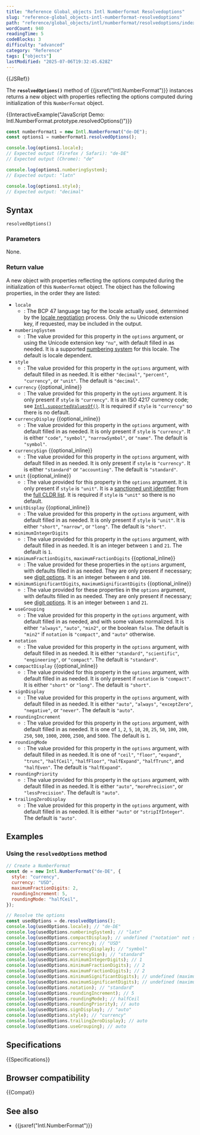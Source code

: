 ```yaml
---
title: "Reference Global_objects Intl Numberformat Resolvedoptions"
slug: "reference-global_objects-intl-numberformat-resolvedoptions"
path: "reference/global_objects/intl/numberformat/resolvedoptions/index.md"
wordCount: 940
readingTime: 5
codeBlocks: 3
difficulty: "advanced"
category: "Reference"
tags: ["objects"]
lastModified: "2025-07-06T19:32:45.628Z"
---
```



{{JSRef}}

The **`resolvedOptions()`** method of {{jsxref("Intl.NumberFormat")}} instances returns a new object with properties reflecting the options computed during initialization of this `NumberFormat` object.

{{InteractiveExample("JavaScript Demo: Intl.NumberFormat.prototype.resolvedOptions()")}}

```js interactive-example
const numberFormat1 = new Intl.NumberFormat("de-DE");
const options1 = numberFormat1.resolvedOptions();

console.log(options1.locale);
// Expected output (Firefox / Safari): "de-DE"
// Expected output (Chrome): "de"

console.log(options1.numberingSystem);
// Expected output: "latn"

console.log(options1.style);
// Expected output: "decimal"
```

## Syntax

```js-nolint
resolvedOptions()
```

### Parameters

None.

### Return value

A new object with properties reflecting the options computed during the initialization of this `NumberFormat` object. The object has the following properties, in the order they are listed:

- `locale`
  - : The BCP 47 language tag for the locale actually used, determined by the [locale negotiation](/en-US/docs/Web/JavaScript/Reference/Global_Objects/Intl#locale_identification_and_negotiation) process. Only the `nu` Unicode extension key, if requested, may be included in the output.
- `numberingSystem`
  - : The value provided for this property in the `options` argument, or using the Unicode extension key `"nu"`, with default filled in as needed. It is a supported [numbering system](/en-US/docs/Web/JavaScript/Reference/Global_Objects/Intl/supportedValuesOf#supported_numbering_system_types) for this locale. The default is locale dependent.
- `style`
  - : The value provided for this property in the `options` argument, with default filled in as needed. It is either `"decimal"`, `"percent"`, `"currency"`, or `"unit"`. The default is `"decimal"`.
- `currency` {{optional_inline}}
  - : The value provided for this property in the `options` argument. It is only present if `style` is `"currency"`. It is an ISO 4217 currency code; see [`Intl.supportedValuesOf()`](/en-US/docs/Web/JavaScript/Reference/Global_Objects/Intl/supportedValuesOf#supported_currency_identifiers). It is required if `style` is `"currency"` so there is no default.
- `currencyDisplay` {{optional_inline}}
  - : The value provided for this property in the `options` argument, with default filled in as needed. It is only present if `style` is `"currency"`. It is either `"code"`, `"symbol"`, `"narrowSymbol"`, or `"name"`. The default is `"symbol"`.
- `currencySign` {{optional_inline}}
  - : The value provided for this property in the `options` argument, with default filled in as needed. It is only present if `style` is `"currency"`. It is either `"standard"` or `"accounting"`. The default is `"standard"`.
- `unit` {{optional_inline}}
  - : The value provided for this property in the `options` argument. It is only present if `style` is `"unit"`. It is a [sanctioned unit identifier](https://tc39.es/ecma402/#table-sanctioned-single-unit-identifiers) from the [full CLDR list](https://github.com/unicode-org/cldr/blob/main/common/validity/unit.xml). It is required if `style` is `"unit"` so there is no default.
- `unitDisplay` {{optional_inline}}
  - : The value provided for this property in the `options` argument, with default filled in as needed. It is only present if `style` is `"unit"`. It is either `"short"`, `"narrow"`, or `"long"`. The default is `"short"`.
- `minimumIntegerDigits`
  - : The value provided for this property in the `options` argument, with default filled in as needed. It is an integer between `1` and `21`. The default is `1`.
- `minimumFractionDigits`, `maximumFractionDigits` {{optional_inline}}
  - : The value provided for these properties in the `options` argument, with defaults filled in as needed. They are only present if necessary; see [digit options](/en-US/docs/Web/JavaScript/Reference/Global_Objects/Intl/NumberFormat/NumberFormat#digit_options). It is an integer between `0` and `100`.
- `minimumSignificantDigits`, `maximumSignificantDigits` {{optional_inline}}
  - : The value provided for these properties in the `options` argument, with defaults filled in as needed. They are only present if necessary; see [digit options](/en-US/docs/Web/JavaScript/Reference/Global_Objects/Intl/NumberFormat/NumberFormat#digit_options). It is an integer between `1` and `21`.
- `useGrouping`
  - : The value provided for this property in the `options` argument, with default filled in as needed, and with some values normalized. It is either `"always"`, `"auto"`, `"min2"`, or the boolean `false`. The default is `"min2"` if `notation` is `"compact"`, and `"auto"` otherwise.
- `notation`
  - : The value provided for this property in the `options` argument, with default filled in as needed. It is either `"standard"`, `"scientific"`, `"engineering"`, or `"compact"`. The default is `"standard"`.
- `compactDisplay` {{optional_inline}}
  - : The value provided for this property in the `options` argument, with default filled in as needed. It is only present if `notation` is `"compact"`. It is either `"short"` or `"long"`. The default is `"short"`.
- `signDisplay`
  - : The value provided for this property in the `options` argument, with default filled in as needed. It is either `"auto"`, `"always"`, `"exceptZero"`, `"negative"`, or `"never"`. The default is `"auto"`.
- `roundingIncrement`
  - : The value provided for this property in the `options` argument, with default filled in as needed. It is one of `1`, `2`, `5`, `10`, `20`, `25`, `50`, `100`, `200`, `250`, `500`, `1000`, `2000`, `2500`, and `5000`. The default is `1`.
- `roundingMode`
  - : The value provided for this property in the `options` argument, with default filled in as needed. It is one of `"ceil"`, `"floor"`, `"expand"`, `"trunc"`, `"halfCeil"`, `"halfFloor"`, `"halfExpand"`, `"halfTrunc"`, and `"halfEven"`. The default is `"halfExpand"`.
- `roundingPriority`
  - : The value provided for this property in the `options` argument, with default filled in as needed. It is either `"auto"`, `"morePrecision"`, or `"lessPrecision"`. The default is `"auto"`.
- `trailingZeroDisplay`
  - : The value provided for this property in the `options` argument, with default filled in as needed. It is either `"auto"` or `"stripIfInteger"`. The default is `"auto"`.

## Examples

### Using the `resolvedOptions` method

```js
// Create a NumberFormat
const de = new Intl.NumberFormat("de-DE", {
  style: "currency",
  currency: "USD",
  maximumFractionDigits: 2,
  roundingIncrement: 5,
  roundingMode: "halfCeil",
});

// Resolve the options
const usedOptions = de.resolvedOptions();
console.log(usedOptions.locale); // "de-DE"
console.log(usedOptions.numberingSystem); // "latn"
console.log(usedOptions.compactDisplay); // undefined ("notation" not set to "compact")
console.log(usedOptions.currency); // "USD"
console.log(usedOptions.currencyDisplay); // "symbol"
console.log(usedOptions.currencySign); // "standard"
console.log(usedOptions.minimumIntegerDigits); // 1
console.log(usedOptions.minimumFractionDigits); // 2
console.log(usedOptions.maximumFractionDigits); // 2
console.log(usedOptions.minimumSignificantDigits); // undefined (maximumFractionDigits is set)
console.log(usedOptions.maximumSignificantDigits); // undefined (maximumFractionDigits is set)
console.log(usedOptions.notation); // "standard"
console.log(usedOptions.roundingIncrement); // 5
console.log(usedOptions.roundingMode); // halfCeil
console.log(usedOptions.roundingPriority); // auto
console.log(usedOptions.signDisplay); // "auto"
console.log(usedOptions.style); // "currency"
console.log(usedOptions.trailingZeroDisplay); // auto
console.log(usedOptions.useGrouping); // auto
```

## Specifications

{{Specifications}}

## Browser compatibility

{{Compat}}

## See also

- {{jsxref("Intl.NumberFormat")}}
